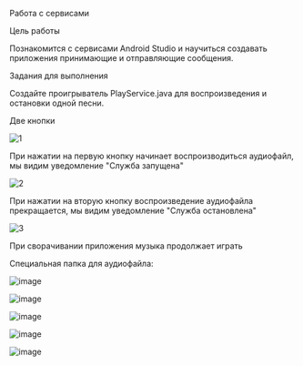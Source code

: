 Работа с сервисами

Цель работы

Познакомится с сервисами Android Studio и научиться создавать приложения принимающие и отправляющие сообщения.

Задания для выполнения

Создайте проигрыватель PlayService.java для воспроизведения и остановки одной песни.

Две кнопки

![1](https://user-images.githubusercontent.com/70980145/157754293-ad7e277b-d999-4d0a-9bb2-55e044989c69.jpg)

При нажатии на первую кнопку начинает воспроизводиться аудиофайл, мы видим уведомление "Служба запущена"

![2](https://user-images.githubusercontent.com/70980145/157754347-8348079e-863f-47a6-bf2a-22711f0c486b.jpg)

При нажатии на вторую кнопку воспроизведение аудиофайла прекращается, мы видим уведомление "Служба остановлена"

![3](https://user-images.githubusercontent.com/70980145/157754687-bb109830-84ba-4ac9-a4c6-0c8f6fdc6562.jpg)

При сворачивании приложения музыка продолжает играть

Специальная папка для аудиофайла:

![image](https://user-images.githubusercontent.com/70980145/157754827-a80d2e06-05e0-4d04-9b0c-08edb0f2f6e1.png)

![image](https://user-images.githubusercontent.com/70980145/157754902-0664bd2b-3263-475f-a4ba-fb007e6b4c68.png)

![image](https://user-images.githubusercontent.com/70980145/157754937-540bf34c-a7c3-4221-be9f-cb01e0a47585.png)

![image](https://user-images.githubusercontent.com/70980145/157754978-bb5c3140-11b4-4e21-b282-35bd4c37e74f.png)

![image](https://user-images.githubusercontent.com/70980145/157755074-202aa79c-6fc7-4a9a-a004-9a21d170ae1b.png)


